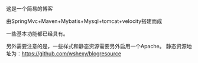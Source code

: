这是一个简易的博客

由SpringMvc+Maven+Mybatis+Mysql+tomcat+velocity搭建而成

一些基本功能都已经具有。

另外需要注意的是，一些样式和静态资源需要另外启用一个Apache。
静态资源地址为：https://github.com/wshexy/blogresource
